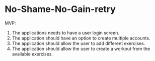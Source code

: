 # No-Shame-No-Gain-retry

MVP:
1. The applications needs to have a user login screen.
2. The application should have an option to create multiple accounts.
3. The application should allow the user to add different exercises.
4. The application should allow the user to create a workout from the available exercises.
